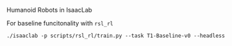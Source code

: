 Humanoid Robots in IsaacLab

For baseline funcitonality with `rsl_rl`

```
./isaaclab -p scripts/rsl_rl/train.py --task T1-Baseline-v0 --headless
```